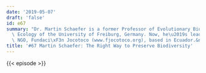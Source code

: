 ```yaml
---
date: '2019-05-07'
draft: 'false'
id: e67
summary: "Dr. Martin Schaefer is a former Professor of Evolutionary Biology and Animal\
  \ Ecology of the University of Freiburg, Germany. Now, he\u2019s leading a conservation\
  \ NGO, Fundaci\xF3n Jocotoco (www.fjocotoco.org), based in Ecuador.&nbsp;"
title: '#67 Martin Schaefer: The Right Way to Preserve Biodiversity'
---
```

{{< episode >}}

